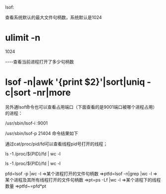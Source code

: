 lsof:

查看系统默认的最大文件句柄数，系统默认是1024

# ulimit -n

1024

 

----查看当前进程打开了多少句柄数

# lsof -n|awk '{print $2}'|sort|uniq -c|sort -nr|more

另外通lsof命令也可以查看占用端口（下面查看的是9001端口被哪个进程占用）的进程：

/usr/sbin/lsof-i :9001

 /usr/sbin/lsof-p 21404 命令结果如下
 
 通过cat/proc/pid/fd可以查看线程pid号打开的线程；
 
 ls -1 /proc/${PID}/fd | wc -l
 
 ls -1 /proc/${PID}/fd | wc -l
 
 pfd=lsof -p <pid> |wc -l =>某个进程打开的文件句柄数
=>ptfd=lsof -n|grep <pid> |wc -l =>某个进程及其所有线程打开的文件句柄数
=>pt=ps -Lf <pid> |wc -l =>某个进程下的线程数量
=>ptfd~=pfd*pt
 